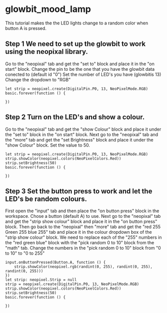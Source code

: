 # glowbit_mood_lamp
This tutorial makes the the LED lights change to a random color when button A is pressed.

## Step 1 We need to set up the glowbit to work using the neopixal library.
Go to the "neopixal" tab and get the "set to" block and place it in the "on start" block.
Change the pin to be the one that you have the glowbit data conected to (default id "0")
Set the number of LED's you have (glowbitis 13)
Change the dropdown to "RGB"

```Block
let strip = neopixel.create(DigitalPin.P0, 13, NeoPixelMode.RGB)
basic.forever(function () {
	
})
```

## Step 2 Turn on the LED's and show a colour.
Go to the "neopixal" tab and get the "show Colour" block and place it under the "set to" block in the "on start" block.
Next go to the "neopixal" tab and the "more" tab and get the "set Brightness" block and place it under the "show Colour" block. Set the value to 50.

```block
let strip = neopixel.create(DigitalPin.P0, 13, NeoPixelMode.RGB)
strip.showColor(neopixel.colors(NeoPixelColors.Red))
strip.setBrightness(50)
basic.forever(function () {
	
})
```
## Step 3 Set the button press to work and let the LED's be random colours.
First open the "input" tab and then place the "on button press" block in the workspace.
Chose a button (default A) to use.
Next go to the "neopixal" tab and get the "strip show colour" block and place it in the "on button press" block.
Then go back to the "neopixal" then "more" tab and get the "red 255 Green 255 blue 255" tab and place it in the colour dropdown box of the "strip show colour" block.
We need to replace each of the "255" numbers in the "red green blue" block with the "pick random 0 to 10" block from the "math" tab.
Change the numbers in the "pick random 0 to 10" block from "0 to 10" to "0 to 255"

```block
input.onButtonPressed(Button.A, function () {
    strip.showColor(neopixel.rgb(randint(0, 255), randint(0, 255), randint(0, 255)))
})
let strip: neopixel.Strip = null
strip = neopixel.create(DigitalPin.P0, 13, NeoPixelMode.RGB)
strip.showColor(neopixel.colors(NeoPixelColors.Red))
strip.setBrightness(50)
basic.forever(function () {
	
})
```

